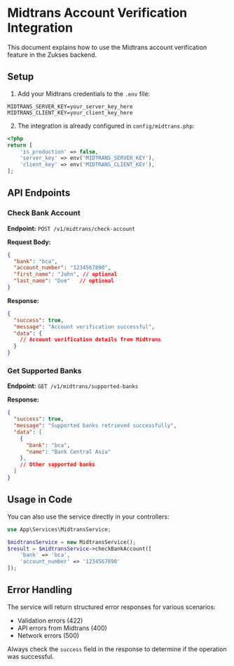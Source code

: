 # Midtrans Account Verification Integration

This document explains how to use the Midtrans account verification feature in the Zukses backend.

## Setup

1. Add your Midtrans credentials to the `.env` file:
```
MIDTRANS_SERVER_KEY=your_server_key_here
MIDTRANS_CLIENT_KEY=your_client_key_here
```

2. The integration is already configured in `config/midtrans.php`:
```php
<?php
return [
    'is_production' => false,
    'server_key' => env('MIDTRANS_SERVER_KEY'),
    'client_key' => env('MIDTRANS_CLIENT_KEY'),
];
```

## API Endpoints

### Check Bank Account

**Endpoint:** `POST /v1/midtrans/check-account`

**Request Body:**
```json
{
  "bank": "bca",
  "account_number": "1234567890",
  "first_name": "John", // optional
  "last_name": "Doe"   // optional
}
```

**Response:**
```json
{
  "success": true,
  "message": "Account verification successful",
  "data": {
    // Account verification details from Midtrans
  }
}
```

### Get Supported Banks

**Endpoint:** `GET /v1/midtrans/supported-banks`

**Response:**
```json
{
  "success": true,
  "message": "Supported banks retrieved successfully",
  "data": [
    {
      "bank": "bca",
      "name": "Bank Central Asia"
    },
    // Other supported banks
  ]
}
```

## Usage in Code

You can also use the service directly in your controllers:

```php
use App\Services\MidtransService;

$midtransService = new MidtransService();
$result = $midtransService->checkBankAccount([
    'bank' => 'bca',
    'account_number' => '1234567890'
]);
```

## Error Handling

The service will return structured error responses for various scenarios:
- Validation errors (422)
- API errors from Midtrans (400)
- Network errors (500)

Always check the `success` field in the response to determine if the operation was successful.